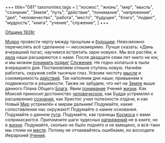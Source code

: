 +++
title="081"
taxonomies.tags = [
 "космос",
 "жизнь",
 "мир",
 "мысль",
 "сознание",
 "Земля",
 "путь",
 "действие",
 "понимание",
 "напряжение",
 "дел",
 "человечество",
 "работа",
 "место",
 "будущее",
 "благо",
 "подвиг",
 "мудрость",
 "книга",
 "учение",
 "служение",
]
+++

[Община 1926г](/agni/1926)

[Мудро](/tags/мудрость) провести черту между прошлым и [будущим](/tags/будущее). Невозможно перечислять всё сделанное — несоизмеримо. Лучше сказать: «День вчерашний погас; научимся встретить зарю новую». Мы все растём, и [дела](/tags/дел) наши расширяются с нами. После двадцати семи лет никто не юн; и мы можем [понимать](/tags/[понимание](/tags/понимание)) [подвиг](/tags/подвиг) [Служения](/tags/служение). Не годно копаться в пыли вчерашнего дня. Постановляем отныне ступень новую. Начнём работать, окружив себя тысячью глаз. Усвоим чистоту [мысли](/tags/мысль) и соизмеримость [действий](/tags/действие). Так наполним дни наши; привыкнем к подвижности и решимости. Также не забудем, что нет на [Земле](/tags/Земля) выше данного Плана Общего [Блага](/tags/благо). Явим [понимание](/tags/понимание) Учений [жизни](/tags/жизнь). Как Моисей приносил достоинство [человеческое](/tags/человечество), как Будда устремлял к расширению [сознания](/tags/сознание), как Христос учил полезности отдачи, и как Новый [Мир](/tags/[мир](/tags/мир)) устремлён к мирам дальним! Подумайте, какие сопоставления нас окружают! Подумайте о камне основания. Подумайте о данном [пути](/tags/путь). Подумайте, как границы [Космоса](/tags/космос) с вами соприкасаются. Припомните шаги чудесных [напряжений](/tags/напряжение) не в книге, но в [жизни](/tags/жизнь). Подумайте, сколько не было поднято и не вмещено, и всё-таки мы стоим на [месте](/tags/место). Потому не отчаивайтесь ошибками, но восходите Иерархией [Учения](/tags/учение).   

